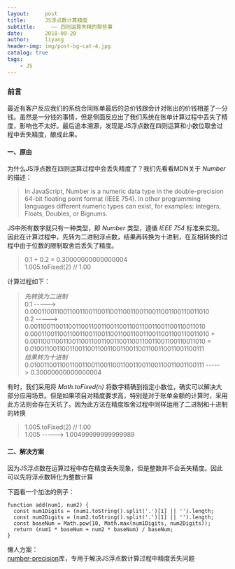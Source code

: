 ```yaml
---
layout:     post
title:      JS浮点数计算精度
subtitle:     —— 四则运算失精的那些事
date:       2018-09-20
author:     liyang
header-img: img/post-bg-cat-4.jpg
catalog: true
tags:
    - JS
---
```


### 前言
最近有客户反应我们的系统合同账单最后的总价钱跟会计对账出的价钱相差了一分钱。虽然是一分钱的事情，但是侧面反应出了我们系统在账单计算过程中丢失了精度，影响也不太好。最后追本溯源，发现是JS浮点数在四则运算和小数位取舍过程中丢失精度，酿成此果。

#### 一、原由
为什么JS浮点数在四则运算过程中会丢失精度了？我们先看看MDN关于 *Number* 的描述：
>In JavaScript, Number is a numeric data type in the double-precision 64-bit floating point format (IEEE 754). In other programming languages different numeric types can exist, for examples: Integers, Floats, Doubles, or Bignums.

JS中所有数字就只有一种类型，即 *Number* 类型，遵循 *IEEE 754* 标准来实现。因此在计算过程中，先转为二进制浮点数，结果再转换为十进制，在互相转换的过程中由于位数的限制取舍后丢失了精度。

> 0.1 + 0.2 = 0.30000000000000004<br/>
1.005.toFixed(2)  // 1.00


计算过程如下：
> *先转换为二进制*<br/>
0.1 ----->  0.00011001100110011001100110011001100110011001100110011010<br/>
0.2 ----->  0.0011001100110011001100110011001100110011001100110011010
0.00011001100110011001100110011001100110011001100110011010 + 0.0011001100110011001100110011001100110011001100110011010 = 0.0100110011001100110011001100110011001100110011001100111<br/>
*结果转为十进制*<br/>
0.0100110011001100110011001100110011001100110011001100111 -----> 0.30000000000000004

有时，我们采用将 *Math.toFixed(n)* 将数字精确到指定小数位，确实可以解决大部分应用场景。但是如果项目对精度要求高，特别是对于账单金额的计算时，采用此方法则会存在天坑了。因为此方法在精度取舍过程中同样运用了二进制和十进制的转换

> 1.005.toFixed(2)         // 1.00   <br/>
> 1.005 -----> 1.00499999999999989

#### 二、解决方案
因为JS浮点数在运算过程中存在精度丢失现象，但是整数并不会丢失精度。因此可以先将浮点数转化为整数计算

下面看一个加法的例子：
```
function add(num1, num2) {
  const num1Digits = (num1.toString().split('.')[1] || '').length;
  const num2Digits = (num2.toString().split('.')[1] || '').length;
  const baseNum = Math.pow(10, Math.max(num1Digits, num2Digits));
  return (num1 * baseNum + num2 * baseNum) / baseNum;
}
```

懒人方案：  
[number-precision](https://github.com/nefe/number-precision)库，专用于解决JS浮点数计算过程中精度丢失问题
